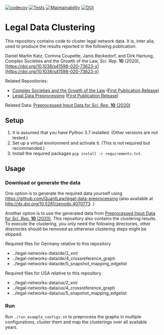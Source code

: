 [![codecov](https://codecov.io/gh/QuantLaw/legal-data-clustering/branch/master/graph/badge.svg?token=COBPQNeZA7)](https://codecov.io/gh/QuantLaw/legal-data-clustering)
[![Tests](https://github.com/QuantLaw/legal-data-clustering/workflows/Tests/badge.svg)](https://github.com/QuantLaw/legal-data-clustering/actions)
[![Maintainability](https://api.codeclimate.com/v1/badges/a2208e96f66902047627/maintainability)](https://codeclimate.com/repos/5f1ef1fed7f1df01620111b4/maintainability)
[![DOI](https://zenodo.org/badge/doi/10.5281/zenodo.4070775.svg)](http://dx.doi.org/10.5281/zenodo.4070775)

# Legal Data Clustering

This repository contains code to cluster legal network data.
It is, inter alia, used to produce the results reported in the following publication:

Daniel Martin Katz, Corinna Coupette, Janis Beckedorf, and Dirk Hartung, Complex Societies and the Growth of the Law, *Sci. Rep.* **10** (2020), [https://doi.org/10.1038/s41598-020-73623-x](https://doi.org/10.1038/s41598-020-73623-x)

Related Repositories:
- [Complex Societies and the Growth of the Law](https://github.com/QuantLaw/Complex-Societies-and-Growth) ([First Publication Release](http://dx.doi.org/10.5281/zenodo.4070769))
- [Legal Data Preprocessing](https://github.com/QuantLaw/legal-data-preprocessing) ([First Publication Release](http://dx.doi.org/10.5281/zenodo.4070773))

Related Data: [Preprocessed Input Data for *Sci. Rep.* **10** (2020)](http://dx.doi.org/10.5281/zenodo.4070767)

## Setup

1. It is assumed that you have Python 3.7 installed. (Other versions are not tested.)
2. Set up a virtual environment and activate it. (This is not required but recommended.)
3. Install the required packages `pip install -r requirements.txt`.


## Usage

### Download or generate the data

One option is to generate the required data yourself using
https://github.com/QuantLaw/legal-data-preprocessing (also available
at http://dx.doi.org/10.5281/zenodo.4070773 .)

Another option is to use the generated data from  [Preprocessed Input Data for *Sci. Rep.* **10** (2020)](http://dx.doi.org/10.5281/zenodo.4070767).
This repository also contains the clustering results. To execute the clustering, you
only need the following directories, other directories should be removed as otherwise
clustering steps might be skipped.

Required files for Germany relative to this repository

- ../legal-networks-data/de/2_xml
- ../legal-networks-data/de/4_crossreference_graph
- ../legal-networks-data/de/5_snapshot_mapping_edgelist

Required files for USA relative to this repository

- ../legal-networks-data/us/2_xml
- ../legal-networks-data/us/4_crossreference_graph
- ../legal-networks-data/us/5_snapshot_mapping_edgelist


### Run

Run `./run_example_configs.sh` to preprocess the graphs in multiple
configurations, cluster them and map the clusterings over all available years.
